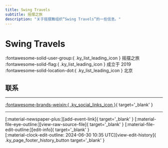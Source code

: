 ```yaml
---
title: Swing Travels
subtitle: 摇摆之旅
description: "关于摇摆舞组织“Swing Travels”的一些信息。"
---
```


# Swing Travels

:fontawesome-solid-user-group:{ .ky_list_leading_icon } 摇摆之旅  
:fontawesome-solid-flag:{ .ky_list_leading_icon } 成立于 2019  
:fontawesome-solid-location-dot:{ .ky_list_leading_icon } 北京  


## 联系


---

 [:fontawesome-brands-weixin:{ .ky_social_links_icon }](# "摇摆之旅"){ target='_blank' }

---

<div class="ky_page_footer" markdown>
<div class="ky_page_footer_trailing" markdown="span">
[:material-newspaper-plus:][add-event-link]{ target='_blank' }
[:material-file-eye-outline:][view-raw-source-file]{ target='_blank' }
[:material-file-edit-outline:][edit-info]{ target='_blank' }
</div>
<div class="ky_page_footer_leading" markdown="span">
[:material-clock-edit-outline: 2024-06-30 10:35 UTC][view-edit-history]{ .ky_page_footer_history_button target='_blank' }
</div>
</div>

[add-event-link]: https://github.com/swingdance/events/issues/new?assignees=&labels=add+event&projects=&template=02-add_entity.yml&title=%5Bcn%5D%20%3CName%3E&region=cn&province=Beijing&city=Beijing&org_id=swing-travels "添加活动"
[view-raw-source-file]: https://github.com/swingdance/orgs/blob/main/cn/swing-travels.json "查看原始源文件"
[edit-info]: https://github.com/swingdance/orgs/issues/new?assignees=&labels=update+org&projects=&template=03-update_entity.yml&title=%5Bcn%5D%20Swing%20Travels&region=cn&id=swing-travels&name=Swing%20Travels "编辑信息"

[view-edit-history]: https://github.com/swingdance/orgs/commits/main/cn/swing-travels.json "查看编辑历史"
